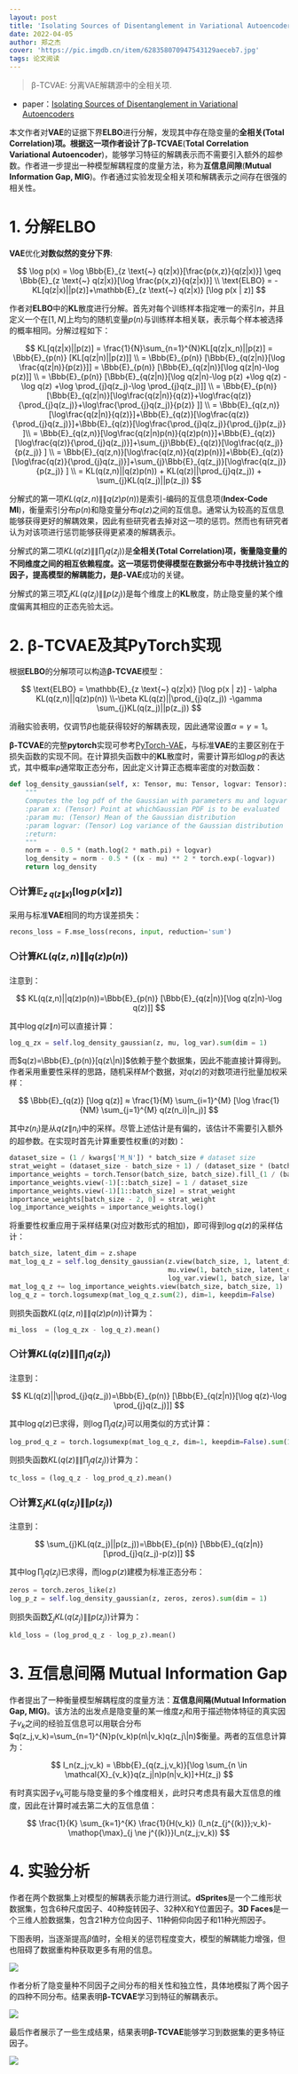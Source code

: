 ```yaml
---
layout: post
title: 'Isolating Sources of Disentanglement in Variational Autoencoders'
date: 2022-04-05
author: 郑之杰
cover: 'https://pic.imgdb.cn/item/628358070947543129aeceb7.jpg'
tags: 论文阅读
---
```


> β-TCVAE: 分离VAE解耦源中的全相关项.

- paper：[Isolating Sources of Disentanglement in Variational Autoencoders](https://arxiv.org/abs/1802.04942)

本文作者对**VAE**的证据下界**ELBO**进行分解，发现其中存在隐变量的**全相关(Total Correlation)**项。根据这一项作者设计了**β-TCVAE**(**Total Correlation Variational Autoencoder**)，能够学习特征的解耦表示而不需要引入额外的超参数。作者进一步提出一种模型解耦程度的度量方法，称为**互信息间隙**(**Mutual Information Gap, MIG**)。作者通过实验发现全相关项和解耦表示之间存在很强的相关性。

# 1. 分解ELBO

**VAE**优化**对数似然的变分下界**:

$$ \log p(x)  = \log \Bbb{E}_{z \text{~} q(z|x)}[\frac{p(x,z)}{q(z|x)}] \geq \Bbb{E}_{z \text{~} q(z|x)}[\log \frac{p(x,z)}{q(z|x)}] \\ \text{ELBO} = - KL[q(z|x)||p(z)]+\mathbb{E}_{z \text{~} q(z|x)} [\log p(x | z)]  $$

作者对**ELBO**中的**KL**散度进行分解。首先对每个训练样本指定唯一的索引$n$，并且定义一个在$[1,N]$上均匀的随机变量$p(n)$与训练样本相关联，表示每个样本被选择的概率相同。分解过程如下：

$$ KL[q(z|x)||p(z)] = \frac{1}{N}\sum_{n=1}^{N}KL[q(z|x_n)||p(z)] = \Bbb{E}_{p(n)} [KL[q(z|n)||p(z)]] \\ = \Bbb{E}_{p(n)} [\Bbb{E}_{q(z|n)}[\log \frac{q(z|n)}{p(z)}]] = \Bbb{E}_{p(n)} [\Bbb{E}_{q(z|n)}[\log q(z|n)-\log p(z)]] \\ = \Bbb{E}_{p(n)} [\Bbb{E}_{q(z|n)}[\log q(z|n)-\log p(z) +\log q(z) - \log q(z) +\log \prod_{j}q(z_j)-\log \prod_{j}q(z_j)]] \\  = \Bbb{E}_{p(n)} [\Bbb{E}_{q(z|n)}[\log\frac{q(z|n)}{q(z)}+\log\frac{q(z)}{\prod_{j}q(z_j)}+\log\frac{\prod_{j}q(z_j)}{p(z)} ]] \\ = \Bbb{E}_{q(z,n)}[\log\frac{q(z|n)}{q(z)}]+\Bbb{E}_{q(z)}[\log\frac{q(z)}{\prod_{j}q(z_j)}]+\Bbb{E}_{q(z)}[\log\frac{\prod_{j}q(z_j)}{\prod_{j}p(z_j)} ]\\ = \Bbb{E}_{q(z,n)}[\log\frac{q(z|n)p(n)}{q(z)p(n)}]+\Bbb{E}_{q(z)}[\log\frac{q(z)}{\prod_{j}q(z_j)}]+\sum_{j}\Bbb{E}_{q(z)}[\log\frac{q(z_j)}{p(z_j)} ] \\ = \Bbb{E}_{q(z,n)}[\log\frac{q(z,n)}{q(z)p(n)}]+\Bbb{E}_{q(z)}[\log\frac{q(z)}{\prod_{j}q(z_j)}]+\sum_{j}\Bbb{E}_{q(z_j)}[\log\frac{q(z_j)}{p(z_j)} ] \\ = KL(q(z,n)||q(z)p(n)) + KL(q(z)||\prod_{j}q(z_j)) + \sum_{j}KL(q(z_j)||p(z_j))  $$

分解式的第一项$KL(q(z,n)\|\|q(z)p(n))$是索引-编码的互信息项(**Index-Code MI**)，衡量索引分布$p(n)$和隐变量分布$q(z)$之间的互信息。通常认为较高的互信息能够获得更好的解耦效果，因此有些研究者去掉对这一项的惩罚。然而也有研究者认为对该项进行惩罚能够获得更紧凑的解耦表示。

分解式的第二项$KL(q(z)\|\|\prod_{j}q(z_j))$是**全相关(Total Correlation)**项，衡量隐变量的不同维度之间的相互依赖程度。这一项惩罚使得模型在数据分布中寻找统计独立的因子，提高模型的解耦能力，是**β-VAE**成功的关键。

分解式的第三项$\sum_{j}KL(q(z_j)\|\|p(z_j))$是每个维度上的**KL**散度，防止隐变量的某个维度偏离其相应的正态先验太远。

# 2. β-TCVAE及其PyTorch实现

根据**ELBO**的分解项可以构造**β-TCVAE**模型：

$$ \text{ELBO} = \mathbb{E}_{z \text{~} q(z|x)} [\log p(x | z)]  - \alpha KL(q(z,n)||q(z)p(n)) \\-\beta KL(q(z)||\prod_{j}q(z_j)) -\gamma \sum_{j}KL(q(z_j)||p(z_j))  $$

消融实验表明，仅调节$\beta$也能获得较好的解耦表现，因此通常设置$\alpha=\gamma=1$。

**β-TCVAE**的完整**pytorch**实现可参考[PyTorch-VAE](https://github.com/AntixK/PyTorch-VAE/blob/master/models/betatc_vae.py)，与标准**VAE**的主要区别在于损失函数的实现不同。在计算损失函数中的**KL**散度时，需要计算形如$\log p$的表达式，其中概率$p$通常取正态分布，因此定义计算正态概率密度的对数函数：

```python
def log_density_gaussian(self, x: Tensor, mu: Tensor, logvar: Tensor):
    """
    Computes the log pdf of the Gaussian with parameters mu and logvar at x
    :param x: (Tensor) Point at whichGaussian PDF is to be evaluated
    :param mu: (Tensor) Mean of the Gaussian distribution
    :param logvar: (Tensor) Log variance of the Gaussian distribution
    :return:
    """
    norm = - 0.5 * (math.log(2 * math.pi) + logvar)
    log_density = norm - 0.5 * ((x - mu) ** 2 * torch.exp(-logvar))
    return log_density
```

### ⚪计算$\mathbb{E}_{z \text{~} q(z\|x)} [\log p(x \| z)]$

采用与标准**VAE**相同的均方误差损失：

```python
recons_loss = F.mse_loss(recons, input, reduction='sum')
```

### ⚪计算$KL(q(z,n)\|\|q(z)p(n))$

注意到：

$$ KL(q(z,n)||q(z)p(n))=\Bbb{E}_{p(n)} [\Bbb{E}_{q(z|n)}[\log q(z|n)-\log q(z)]] $$

其中$\log q(z\|n)$可以直接计算：

```python
log_q_zx = self.log_density_gaussian(z, mu, log_var).sum(dim = 1)
```

而$q(z)=\Bbb{E}_{p(n)}[q(z\|n)]$依赖于整个数据集，因此不能直接计算得到。作者采用重要性采样的思路，随机采样$M$个数据，对$q(z)$的对数项进行批量加权采样：

$$ \Bbb{E}_{q(z)} [\log q(z)] ≈ \frac{1}{M} \sum_{i=1}^{M} [\log \frac{1}{NM} \sum_{j=1}^{M} q(z(n_i)|n_j)] $$

其中$z(n_i)$是从$q(z\|n_i)$中的采样。尽管上述估计是有偏的，该估计不需要引入额外的超参数。在实现时首先计算重要性权重(的对数)：

```python
dataset_size = (1 / kwargs['M_N']) * batch_size # dataset size
strat_weight = (dataset_size - batch_size + 1) / (dataset_size * (batch_size - 1))
importance_weights = torch.Tensor(batch_size, batch_size).fill_(1 / (batch_size -1)).to(input.device)
importance_weights.view(-1)[::batch_size] = 1 / dataset_size
importance_weights.view(-1)[1::batch_size] = strat_weight
importance_weights[batch_size - 2, 0] = strat_weight
log_importance_weights = importance_weights.log()
```

将重要性权重应用于采样结果(对应对数形式的相加)，即可得到$\log q(z)$的采样估计：

```python
batch_size, latent_dim = z.shape
mat_log_q_z = self.log_density_gaussian(z.view(batch_size, 1, latent_dim),
                                        mu.view(1, batch_size, latent_dim),
                                        log_var.view(1, batch_size, latent_dim))
mat_log_q_z += log_importance_weights.view(batch_size, batch_size, 1)
log_q_z = torch.logsumexp(mat_log_q_z.sum(2), dim=1, keepdim=False)
```

则损失函数$KL(q(z,n)\|\|q(z)p(n))$计算为：

```python
mi_loss  = (log_q_zx - log_q_z).mean()
```

### ⚪计算$KL(q(z)\|\|\prod_{j}q(z_j))$

注意到：

$$ KL(q(z)||\prod_{j}q(z_j))=\Bbb{E}_{p(n)} [\Bbb{E}_{q(z|n)}[\log q(z)-\log \prod_{j}q(z_j)]] $$

其中$\log q(z)$已求得，则$\log \prod_{j}q(z_j)$可以用类似的方式计算：

```python
log_prod_q_z = torch.logsumexp(mat_log_q_z, dim=1, keepdim=False).sum(1)
```

则损失函数$KL(q(z)\|\|\prod_{j}q(z_j))$计算为：

```python
tc_loss = (log_q_z - log_prod_q_z).mean()
```

### ⚪计算$\sum_{j}KL(q(z_j)\|\|p(z_j))$

注意到：

$$ \sum_{j}KL(q(z_j)||p(z_j))=\Bbb{E}_{p(n)} [\Bbb{E}_{q(z|n)}[\prod_{j}q(z_j)-p(z)]] $$

其中$\log \prod_{j}q(z_j)$已求得，而$\log p(z)$建模为标准正态分布：

```python
zeros = torch.zeros_like(z)
log_p_z = self.log_density_gaussian(z, zeros, zeros).sum(dim = 1)
```

则损失函数$\sum_{j}KL(q(z_j)\|\|p(z_j))$计算为：

```python
kld_loss = (log_prod_q_z - log_p_z).mean()
```

# 3. 互信息间隔 Mutual Information Gap

作者提出了一种衡量模型解耦程度的度量方法：**互信息间隔(Mutual Information Gap, MIG)**。该方法的出发点是隐变量的某一维度$z_j$和用于描述物体特征的真实因子$v_k$之间的经验互信息可以用联合分布$q(z_j,v_k)=\sum_{n=1}^{N}p(v_k)p(n\|v_k)q(z_j\|n)$衡量。两者的互信息计算为：

$$ I_n(z_j;v_k) = \Bbb{E}_{q(z_j,v_k)}[\log \sum_{n \in \mathcal{X}_{v_k}}q(z_j|n)p(n|v_k)]+H(z_j)  $$

有时真实因子$v_k$可能与隐变量的多个维度相关，此时只考虑具有最大互信息的维度，因此在计算时减去第二大的互信息值：

$$ \frac{1}{K} \sum_{k=1}^{K} \frac{1}{H(v_k)} (I_n(z_{j^{(k)}};v_k)-\mathop{\max}_{j \ne j^{(k)}}I_n(z_j;v_k)) $$

# 4. 实验分析

作者在两个数据集上对模型的解耦表示能力进行测试。**dSprites**是一个二维形状数据集，包含6种尺度因子、40种旋转因子、32种X和Y位置因子。**3D Faces**是一个三维人脸数据集，包含21种方位向因子、11种俯仰向因子和11种光照因子。

下图表明，当逐渐提高$\beta$值时，全相关的惩罚程度变大，模型的解耦能力增强，但也阻碍了数据重构种获取更多有用的信息。

![](https://pic.imgdb.cn/item/62848c5c094754312924247c.jpg)

作者分析了隐变量种不同因子之间分布的相关性和独立性，具体地模拟了两个因子的四种不同分布。结果表明**β-TCVAE**学习到特征的解耦表示。

![](https://pic.imgdb.cn/item/62848d2c0947543129253428.jpg)

最后作者展示了一些生成结果，结果表明**β-TCVAE**能够学习到数据集的更多特征因子。

![](https://pic.imgdb.cn/item/62848d5d0947543129256c90.jpg)